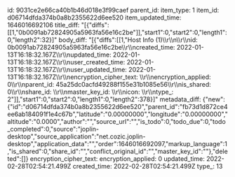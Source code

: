 id: 9031ce2e66ca40b1b46d018e3f99caef
parent_id: 
item_type: 1
item_id: d06714dfda374b0a8b2355622d6ee520
item_updated_time: 1646016692106
title_diff: "[{\"diffs\":[[1,\"0b0091ab72824905a5963fa56e16c2be\"]],\"start1\":0,\"start2\":0,\"length1\":0,\"length2\":32}]"
body_diff: "[{\"diffs\":[[1,\"Host Info (1)\\\r\\\n\\\r\\\nid: 0b0091ab72824905a5963fa56e16c2be\\\r\\\ncreated_time: 2022-01-13T16:18:32.167Z\\\r\\\nupdated_time: 2022-01-13T16:18:32.167Z\\\r\\\nuser_created_time: 2022-01-13T16:18:32.167Z\\\r\\\nuser_updated_time: 2022-01-13T16:18:32.167Z\\\r\\\nencryption_cipher_text: \\\r\\\nencryption_applied: 0\\\r\\\nparent_id: 45a25dc0acfd49288f155e31b1085e56\\\r\\\nis_shared: 0\\\r\\\nshare_id: \\\r\\\nmaster_key_id: \\\r\\\nicon: \\\r\\\ntype_: 2\"]],\"start1\":0,\"start2\":0,\"length1\":0,\"length2\":378}]"
metadata_diff: {"new":{"id":"d06714dfda374b0a8b2355622d6ee520","parent_id":"fb73d1d872ce4ee6ab184091f1e4c67b","latitude":"0.00000000","longitude":"0.00000000","altitude":"0.0000","author":"","source_url":"","is_todo":0,"todo_due":0,"todo_completed":0,"source":"joplin-desktop","source_application":"net.cozic.joplin-desktop","application_data":"","order":1646016692097,"markup_language":1,"is_shared":0,"share_id":"","conflict_original_id":"","master_key_id":""},"deleted":[]}
encryption_cipher_text: 
encryption_applied: 0
updated_time: 2022-02-28T02:54:21.499Z
created_time: 2022-02-28T02:54:21.499Z
type_: 13
